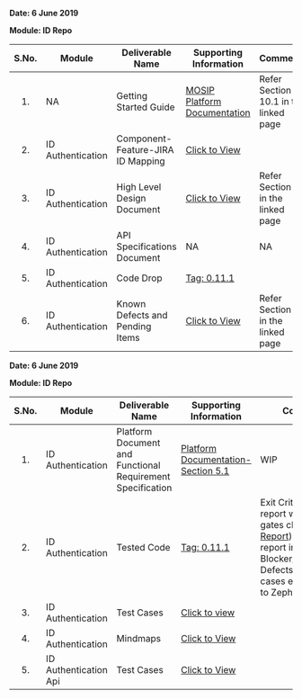 **Date: 6 June 2019**

**Module: ID Repo**

|**S.No.**|**Module**|**Deliverable Name**| **Supporting Information**|**Comments**|
|:------:|-----|---|---|---|
|1.|NA|Getting Started Guide|[MOSIP Platform Documentation](Platform-Documentation)|Refer Section 10.1 in the linked page|
|2.|ID Authentication|Component-Feature-JIRA ID Mapping|[Click to View](https://github.com/mosip/mosip/wiki/Component-Feature-ID-JIRA-ID-Mapping#11-authentication-)|
|3.|ID Authentication|High Level Design Document|[Click to View](Deliverables---Attachments)|Refer Section 8 in the linked page|
|4.|ID Authentication|API Specifications Document|NA|NA|
|5.|ID Authentication|Code Drop|[Tag: 0.11.1](/mosip/mosip/releases/tag/0.11.1)||
|6.|ID Authentication|Known Defects and Pending Items|[Click to View](Deliverables---Attachments)|Refer Section 8 in the linked page|

**Date: 6 June 2019**

**Module: ID Repo**

|**S.No.**|**Module**|**Deliverable Name**| **Supporting Information**|**Comments**|
|:------:|-----|---|---|---|
|1.|ID Authentication|Platform Document and Functional Requirement Specification|[Platform Documentation-Section 5.1](Platform-Documentation)|WIP|
|2.|ID Authentication|Tested Code|[Tag: 0.11.1](/mosip/mosip/releases/tag/0.11.1)|Exit Criteria: Sonar report with all quality gates cleared ([Sonar Report](//104.215.158.154:9000/dashboard?id=io.mosip.preregistration%3Apre-registration-parent)), Zephyr report indicating: No Blocker/Critical/Major Defects, 100% test cases executed (link to Zephyr report)|
|3.|ID Authentication|Test Cases|[Click to view](//mosipid.atlassian.net/projects/MOS?version.id=10016&cycle.id=3ecb8208-a6f8-4ce0-9c07-1b87e1842e97&selectedItem=com.thed.zephyr.je__project-centric-view-tests-page&testsTab=test-cycles-tab)||
|4.|ID Authentication|Mindmaps|[Click to View](/mosip/mosip/tree/master/docs/testing/Registration%20Client/Mindmaps)|
|5.|ID Authentication Api|Test Cases|[Click to View](https://github.com/mosip/mosip/blob/master/docs/testing/Registration%20Client/Mindmaps/Reg_Client_NonBio_Integration_TestCases.xlsx)|